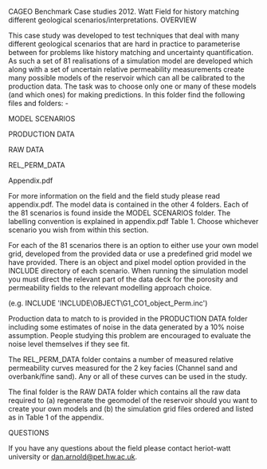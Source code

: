 CAGEO Benchmark Case studies 2012. Watt Field for history matching different geological scenarios/interpretations.
OVERVIEW

This case study was developed to test techniques that deal with many different geological scenarios that are hard in practice to parameterise between for problems like history matching and uncertainty quantification. As such a set of 81 realisations of a simulation model are developed which along with a set of uncertain relative permeability measurements create many possible models of the reservoir which can all be calibrated to the production data. The task was to choose only one or many of these models (and which ones) for making predictions. In this folder find the following files and folders: -

MODEL SCENARIOS

PRODUCTION DATA

RAW DATA

REL_PERM_DATA

Appendix.pdf

For more information on the field and the field study please read appendix.pdf. The model data is contained in the other 4 folders. Each of the 81 scenarios is found inside the MODEL SCENARIOS folder. The labelling convention is explained in appendix.pdf Table 1. Choose whichever scenario you wish from within this section.

For each of the 81 scenarios there is an option to either use your own model grid, developed from the provided data or use a predefined grid model we have provided. There is an object and pixel model option provided in the INCLUDE directory of each scenario. When running the simulation model you must direct the relevant part of the data deck for the porosity and permeability fields to the relevant modelling approach choice.

(e.g. INCLUDE 'INCLUDE\OBJECT\G1_CO1_object_Perm.inc')

Production data to match to is provided in the PRODUCTION DATA folder including some estimates of noise in the data generated by a 10% noise assumption. People studying this problem are encouraged to evaluate the noise level themselves if they see fit.

The REL_PERM_DATA folder contains a number of measured relative permeability curves measured for the 2 key facies (Channel sand and overbank/fine sand). Any or all of these curves can be used in the study.

The final folder is the RAW DATA folder which contains all the raw data required to (a) regenerate the geomodel of the reservoir should you want to create your own models and (b) the simulation grid files ordered and listed as in Table 1 of the appendix.

QUESTIONS

If you have any questions about the field please contact heriot-watt university or dan.arnold@pet.hw.ac.uk.
